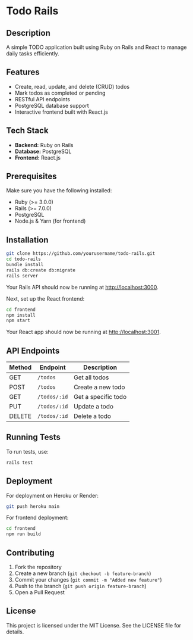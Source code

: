 # Todo Rails

## Description

A simple TODO application built using Ruby on Rails and React to manage daily tasks efficiently.

## Features

- Create, read, update, and delete (CRUD) todos
- Mark todos as completed or pending
- RESTful API endpoints
- PostgreSQL database support
- Interactive frontend built with React.js

## Tech Stack

- **Backend:** Ruby on Rails
- **Database:** PostgreSQL
- **Frontend:** React.js

## Prerequisites

Make sure you have the following installed:

- Ruby (>= 3.0.0)
- Rails (>= 7.0.0)
- PostgreSQL
- Node.js & Yarn (for frontend)

## Installation

```sh
git clone https://github.com/yourusername/todo-rails.git
cd todo-rails
bundle install
rails db:create db:migrate
rails server
```

Your Rails API should now be running at [http://localhost:3000](http://localhost:3000).

Next, set up the React frontend:

```sh
cd frontend
npm install
npm start
```

Your React app should now be running at [http://localhost:3001](http://localhost:3001).

## API Endpoints

| Method | Endpoint     | Description         |
| ------ | ------------ | ------------------- |
| GET    | `/todos`     | Get all todos       |
| POST   | `/todos`     | Create a new todo   |
| GET    | `/todos/:id` | Get a specific todo |
| PUT    | `/todos/:id` | Update a todo       |
| DELETE | `/todos/:id` | Delete a todo       |

## Running Tests

To run tests, use:

```sh
rails test
```

## Deployment

For deployment on Heroku or Render:

```sh
git push heroku main
```

For frontend deployment:

```sh
cd frontend
npm run build
```

## Contributing

1. Fork the repository
2. Create a new branch (`git checkout -b feature-branch`)
3. Commit your changes (`git commit -m "Added new feature"`)
4. Push to the branch (`git push origin feature-branch`)
5. Open a Pull Request

## License

This project is licensed under the MIT License. See the LICENSE file for details.
 

